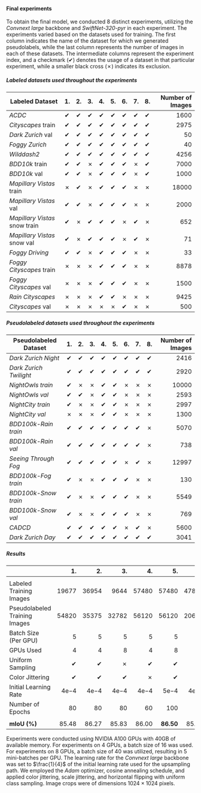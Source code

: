  #### Final experiments
 
To obtain the final model, we conducted 8 distinct experiments, utilizing the *Convnext large* backbone and *SwiftNet-320-pyr* in each experiment. The experiments varied based on the datasets used for training. The first column indicates the name of the dataset for which we generated pseudolabels, while the last column represents the number of images in each of these datasets. The intermediate columns represent the experiment index, and a checkmark (✔) denotes the usage of a dataset in that particular experiment, while a smaller black cross (✗) indicates its exclusion.

##### Labeled datasets used throughout the experiments

| Labeled Dataset               | 1. | 2. | 3. | 4. | 5. | 6. | 7. | 8. | Number of Images |
|-----------------------        |---------------|---------------|---------------|---------------|---------------|---------------|---------------|---------------|------------------:|
| *ACDC*                          | ✔             | ✔             | ✔             | ✔             | ✔             | ✔             | ✔             | ✔             | 1600             |
| *Cityscapes* train              | ✔             | ✔             | ✔             | ✔             | ✔             | ✔             | ✔             | ✔             | 2975             |
| *Dark Zurich* val               | ✔             | ✔             | ✔             | ✔             | ✔             | ✔             | ✔             | ✔             | 50               |
| *Foggy Zurich*                  | ✔             | ✔             | ✔             | ✔             | ✔             | ✔             | ✔             | ✔             | 40               |
| *Wilddash2*                     | ✔             | ✔             | ✔             | ✔             | ✔             | ✔             | ✔             | ✔             | 4256             |
| *BDD10k* train                  | ✔             | ✔             | ✗             | ✔             | ✔             | ✔             | ✗             | ✔             | 7000             |
| *BDD10k* val                    | ✔             | ✔             | ✗             | ✔             | ✔             | ✔             | ✗             | ✔             | 1000             |
| *Mapillary Vistas* train        | ✗             | ✔             | ✗             | ✔             | ✔             | ✔             | ✗             | ✗             | 18000            |
| *Mapillary Vistas* val          | ✔             | ✔             | ✗             | ✔             | ✔             | ✔             | ✗             | ✗             | 2000             |
| *Mapillary Vistas* snow train    | ✔             | ✗             | ✔             | ✔             | ✔             | ✗             | ✔             | ✗             | 652              |
| *Mapillary Vistas* snow val      | ✔             | ✗             | ✔             | ✔             | ✔             | ✗             | ✔             | ✗             | 71               |
| *Foggy Driving*                 | ✔             | ✔             | ✗             | ✔             | ✔             | ✔             | ✗             | ✗             | 33               |
| *Foggy Cityscapes* train        | ✗             | ✗             | ✗             | ✔             | ✔             | ✔             | ✗             | ✗             | 8878             |
| *Foggy Cityscapes* val          | ✗             | ✗             | ✗             | ✔             | ✔             | ✔             | ✗             | ✗             | 1500             |
| *Rain Cityscapes*               | ✗             | ✗             | ✗             | ✔             | ✔             | ✗             | ✗             | ✗             | 9425             |
| *Cityscapes* val                | ✗             | ✗             | ✗             | ✗             | ✗             | ✔             | ✗             | ✗             | 500              |

##### Pseudolabeled datasets used throughout the experiments

| Pseudolabeled Dataset |  1. |  2. |  3. | 4. | 5. | 6. | 7. | 8. | Number of Images |
|-----------------------|---------------|---------------|---------------|---------------|---------------|---------------|---------------|---------------|------------------:|
| *Dark Zurich Night*    | ✔             | ✔             | ✔             | ✔             | ✔             | ✔             | ✔             | ✔             | 2416             |
| *Dark Zurich Twilight* | ✔             | ✔             | ✔             | ✔             | ✔             | ✔             | ✔             | ✔             | 2920             |
| *NightOwls train*      | ✔             | ✗             | ✗             | ✔             | ✔             | ✗             | ✗             | ✗             | 10000            |
| *NightOwls val*        | ✔             | ✔             | ✗             | ✔             | ✔             | ✗             | ✗             | ✗             | 2593             |
| *NightCity train*      | ✔             | ✗             | ✗             | ✔             | ✔             | ✗             | ✗             | ✗             | 2997             |
| *NightCity val*        | ✗             | ✗             | ✗             | ✔             | ✔             | ✗             | ✗             | ✗             | 1300             |
| *BDD100k-Rain train*   | ✔             | ✔             | ✔             | ✔             | ✔             | ✔             | ✔             | ✗             | 5070             |
| *BDD100k-Rain val*     | ✔             | ✔             | ✔             | ✔             | ✔             | ✔             | ✔             | ✗             | 738              |
| *Seeing Through Fog*   | ✔             | ✔             | ✔             | ✔             | ✔             | ✗             | ✔             | ✗             | 12997            |
| *BDD100k-Fog train*    | ✔             | ✗             | ✗             | ✔             | ✔             | ✔             | ✗             | ✗             | 130              |
| *BDD100k-Snow train*   | ✔             | ✗             | ✗             | ✔             | ✔             | ✔             | ✗             | ✗             | 5549             |
| *BDD100k-Snow val*     | ✔             | ✗             | ✗             | ✔             | ✔             | ✔             | ✗             | ✗             | 769              |
| *CADCD*                 | ✔             | ✔             | ✔             | ✔             | ✔             | ✗             | ✔             | ✗             | 5600             |
| *Dark Zurich Day*      | ✔             | ✔             | ✔             | ✔             | ✔             | ✔             | ✔             | ✔             | 3041             |

##### Results

| | 1. | 2. | 3. | 4. | 5. | 6. | 7. | 8. |
|-----------------------------|--------------:|--------------:|--------------:|--------------:|--------------:|--------------:|--------------:|--------------:|
||
| Labeled Training Images      | 19677        | 36954        | 9644         | 57480        | 57480        | 47832        | 9644         | 16921        |
| Pseudolabeled Training Images| 54820        | 35375        | 32782        | 56120        | 56120        | 20633        | 32782        | 8377         |
| Batch Size (Per GPU)         | 5            | 5            | 5            | 5            | 5            | 5            | 5            | 5            |
| GPUs Used                    | 4            | 4            | 8            | 4            | 8            | 4            | 8            | 8            |
| Uniform Sampling             | ✔            | ✔            | ✗            | ✔            | ✔            | ✔            | ✔            | ✗            |
| Color Jittering           | ✔            | ✔            | ✔            | ✗            | ✔            | ✔            | ✔            | ✔            |
| Initial Learning Rate        | $4\mathrm{e}{-4}$ | $4\mathrm{e}{-4}$ | $4\mathrm{e}{-4}$ | $4\mathrm{e}{-4}$ | $5\mathrm{e}{-4}$ | $4\mathrm{e}{-4}$ | $4\mathrm{e}{-4}$ | $4\mathrm{e}{-4}$ |
| Number of Epochs             | 80           | 80           | 80           | 60           | 100          | 80           | 100          | 80           |
||
| **mIoU (\%)**                | 85.48        | 86.27        | 85.83        | 86.00        | **86.50**    | 85.65        | 86.05        | 82.80        |

Experiments were conducted using NVIDIA A100 GPUs with 40GB of available memory. For experiments on 4 GPUs, a batch size of 16 was used. For experiments on 8 GPUs, a batch size of 40 was utilized, resulting in 5 mini-batches per GPU. The learning rate for the *Convnext large* backbone was set to $\frac{1}{4}$ of the initial learning rate used for the upsampling path. We employed the *Adam* optimizer, cosine annealing schedule, and applied color jittering, scale jittering, and horizontal flipping with uniform class sampling. Image crops were of dimensions $1024\times 1024$ pixels.
